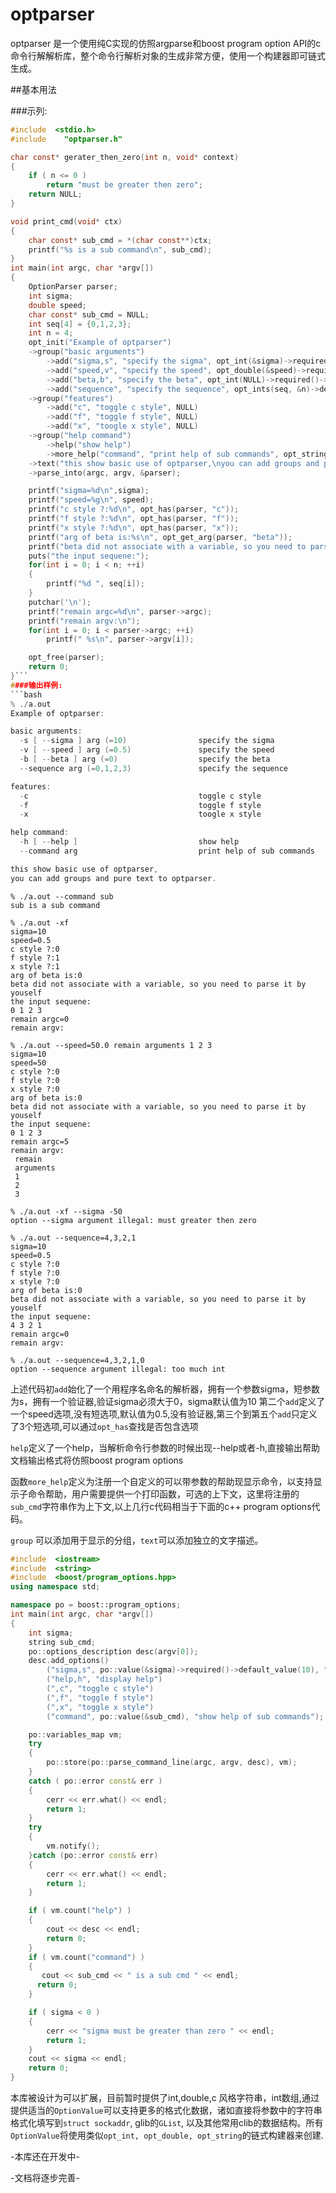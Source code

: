 optparser
===

optparser 是一个使用纯C实现的仿照argparse和boost program option API的c 命令行解解析库，整个命令行解析对象的生成非常方便，使用一个构建器即可链式生成。

##基本用法

###示列:

```c
#include  <stdio.h>
#include    "optparser.h"

char const* gerater_then_zero(int n, void* context)
{
    if ( n <= 0 )
        return "must be greater then zero";
    return NULL;
}

void print_cmd(void* ctx)
{
    char const* sub_cmd = *(char const**)ctx;
    printf("%s is a sub command\n", sub_cmd);
}
int main(int argc, char *argv[])
{
    OptionParser parser;
    int sigma;
    double speed;
    char const* sub_cmd = NULL;
    int seq[4] = {0,1,2,3};
    int n = 4;
    opt_init("Example of optparser")
    ->group("basic arguments")
        ->add("sigma,s", "specify the sigma", opt_int(&sigma)->required()->validator(gerater_then_zero)->default_value(10))
        ->add("speed,v", "specify the speed", opt_double(&speed)->required()->default_value(.5))
        ->add("beta,b", "specify the beta", opt_int(NULL)->required()->default_value(0))
        ->add("sequence", "specify the sequence", opt_ints(seq, &n)->delimiters(",.|:")->default_value(seq, 4))
    ->group("features")
        ->add("c", "toggle c style", NULL)
        ->add("f", "toggle f style", NULL)
        ->add("x", "toogle x style", NULL)
    ->group("help command")
        ->help("show help")
        ->more_help("command", "print help of sub commands", opt_string(&sub_cmd), print_cmd, &sub_cmd)
    ->text("this show basic use of optparser,\nyou can add groups and pure text to optparser.")
    ->parse_into(argc, argv, &parser);

    printf("sigma=%d\n",sigma);
    printf("speed=%g\n", speed);
    printf("c style ?:%d\n", opt_has(parser, "c"));
    printf("f style ?:%d\n", opt_has(parser, "f"));
    printf("x style ?:%d\n", opt_has(parser, "x"));
    printf("arg of beta is:%s\n", opt_get_arg(parser, "beta"));
    printf("beta did not associate with a variable, so you need to parse it by youself\n");
    puts("the input sequene:");
    for(int i = 0; i < n; ++i)
    {
        printf("%d ", seq[i]);
    }
    putchar('\n');
    printf("remain argc=%d\n", parser->argc);
    printf("remain argv:\n");
    for(int i = 0; i < parser->argc; ++i)
        printf(" %s\n", parser->argv[i]);

    opt_free(parser);
    return 0;
}```
####输出样例:
```bash
% ./a.out  
Example of optparser:

basic arguments:
  -s [ --sigma ] arg (=10)                specify the sigma
  -v [ --speed ] arg (=0.5)               specify the speed
  -b [ --beta ] arg (=0)                  specify the beta
  --sequence arg (=0,1,2,3)               specify the sequence

features:
  -c                                      toggle c style
  -f                                      toggle f style
  -x                                      toogle x style

help command:
  -h [ --help ]                           show help
  --command arg                           print help of sub commands

this show basic use of optparser,
you can add groups and pure text to optparser.
```

```
% ./a.out --command sub 
sub is a sub command
```

```
% ./a.out -xf 
sigma=10
speed=0.5
c style ?:0
f style ?:1
x style ?:1
arg of beta is:0
beta did not associate with a variable, so you need to parse it by youself
the input sequene:
0 1 2 3 
remain argc=0
remain argv:
```

```
% ./a.out --speed=50.0 remain arguments 1 2 3 
sigma=10
speed=50
c style ?:0
f style ?:0
x style ?:0
arg of beta is:0
beta did not associate with a variable, so you need to parse it by youself
the input sequene:
0 1 2 3 
remain argc=5
remain argv:
 remain
 arguments
 1
 2
 3
```
 
```
% ./a.out -xf --sigma -50 
option --sigma argument illegal: must greater then zero
```

```
% ./a.out --sequence=4,3,2,1 
sigma=10
speed=0.5
c style ?:0
f style ?:0
x style ?:0
arg of beta is:0
beta did not associate with a variable, so you need to parse it by youself
the input sequene:
4 3 2 1 
remain argc=0
remain argv:
```

```
% ./a.out --sequence=4,3,2,1,0 
option --sequence argument illegal: too much int
```
上述代码初`add`始化了一个用程序名命名的解析器，拥有一个参数sigma，短参数为s，拥有一个验证器,验证sigma必须大于0，sigma默认值为10
第二个`add`定义了一个speed选项,没有短选项,默认值为0.5,没有验证器,第三个到第五个`add`只定义了3个短选项,可以通过`opt_has`查找是否包含选项

`help`定义了一个help，当解析命令行参数的时候出现--help或者-h,直接输出帮助文档输出格式将仿照boost program options

函数`more_help`定义为注册一个自定义的可以带参数的帮助现显示命令，以支持显示子命令帮助，用户需要提供一个打印函数，可选的上下文，这里将注册的`sub_cmd`字符串作为上下文,以上几行c代码相当于下面的c++ program options代码。

`group` 可以添加用于显示的分组，`text`可以添加独立的文字描述。

```cpp
#include  <iostream>
#include  <string>
#include  <boost/program_options.hpp>
using namespace std;

namespace po = boost::program_options;
int main(int argc, char *argv[])
{
    int sigma;
    string sub_cmd;
    po::options_description desc(argv[0]);
    desc.add_options()
        ("sigma,s", po::value(&sigma)->required()->default_value(10), "specify the sigma")
        ("help,h", "display help")
        (",c", "toggle c style")
        (",f", "toggle f style")
        (",x", "toggle x style")
        ("command", po::value(&sub_cmd), "show help of sub commands");

    po::variables_map vm;
    try
    {
        po::store(po::parse_command_line(argc, argv, desc), vm);
    }
    catch ( po::error const& err )
    {
        cerr << err.what() << endl;
        return 1;
    }
    try
    {
        vm.notify();
    }catch (po::error const& err)
    {
        cerr << err.what() << endl;
        return 1;
    }

    if ( vm.count("help") )
    {
        cout << desc << endl;
        return 0;
    }
    if ( vm.count("command") )
    {
       cout << sub_cmd << " is a sub cmd " << endl;
      return 0; 
    }

    if ( sigma < 0 )
    {
        cerr << "sigma must be greater than zero " << endl;
        return 1;
    }
    cout << sigma << endl;
    return 0;
}
```

本库被设计为可以扩展，目前暂时提供了int,double,c 风格字符串，int数组,通过提供适当的`OptionValue`可以支持更多的格式化数据，诸如直接将参数中的字符串格式化填写到`struct sockaddr`, glib的`GList`, 以及其他常用clib的数据结构。所有`OptionValue`将使用类似`opt_int, opt_double, opt_string`的链式构建器来创建.

-本库还在开发中-

-文档将逐步完善-
